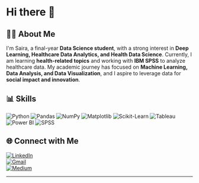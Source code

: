 # Hi there 👋  

## 🧑‍💻 About Me  
I'm Saira, a final-year **Data Science student**, with a strong interest in **Deep Learning, Healthcare Data Analytics, and Health Data Science**. Currently, I am learning **health-related topics** and working with **IBM SPSS** to analyze healthcare data. My academic journey has focused on **Machine Learning, Data Analysis, and Data Visualization**, and I aspire to leverage data for **social impact and innovation**.  

## 📊 Skills  

![Python](https://img.shields.io/badge/Python-3776AB?style=for-the-badge&logo=python&logoColor=white) 
![Pandas](https://img.shields.io/badge/Pandas-150458?style=for-the-badge&logo=pandas&logoColor=white) 
![NumPy](https://img.shields.io/badge/Numpy-013243?style=for-the-badge&logo=numpy&logoColor=white) 
![Matplotlib](https://img.shields.io/badge/Matplotlib-11557c?style=for-the-badge&logo=plotly&logoColor=white) 
![Scikit-Learn](https://img.shields.io/badge/Scikit--Learn-F7931E?style=for-the-badge&logo=scikitlearn&logoColor=white) 
![Tableau](https://img.shields.io/badge/Tableau-E97627?style=for-the-badge&logo=tableau&logoColor=white) 
![Power BI](https://img.shields.io/badge/Power%20BI-F2C811?style=for-the-badge&logo=powerbi&logoColor=black) 
![SPSS](https://img.shields.io/badge/SPSS-002147?style=for-the-badge&logo=ibm&logoColor=white)  

## 🌐 Connect with Me  
[![LinkedIn](https://img.shields.io/badge/LinkedIn-0A66C2?style=for-the-badge&logo=linkedin&logoColor=white)](https://www.linkedin.com/in/saira-ali-bhatti-041573242/)   
[![Gmail](https://img.shields.io/badge/Email-D14836?style=for-the-badge&logo=gmail&logoColor=white)](mailto:sairalibhatti98@gmail.com)  
[![Medium](https://img.shields.io/badge/Medium-000000?style=for-the-badge&logo=medium&logoColor=white)](https://medium.com/@sairali)  

---
